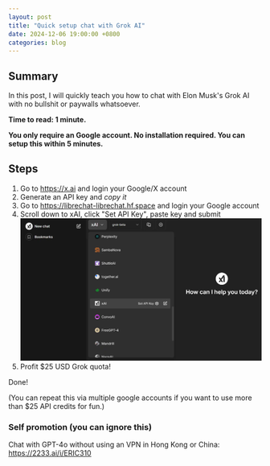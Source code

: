 ```yaml
---
layout: post
title: "Quick setup chat with Grok AI"
date: 2024-12-06 19:00:00 +0800
categories: blog
---
```


## Summary

In this post, I will quickly teach you how to chat with Elon Musk's Grok AI with no bullshit or paywalls whatsoever.

**Time to read: 1 minute.**

**You only require an Google account. No installation required. You can setup this within 5 minutes.**

## Steps

1. Go to <https://x.ai> and login your Google/X account
2. Generate an API key and *copy it*
3. Go to <https://librechat-librechat.hf.space> and login your Google account
4. Scroll down to xAI, click "Set API Key", paste key and submit
![The button will appear when you hover on the xAI entry](/assets/images/2024-12-06-Quick-setup-chat-with-Grok-AI-LibreChat.webp)
5. Profit $25 USD Grok quota!

Done!

(You can repeat this via multiple google accounts if you want to use more than $25 API credits for fun.)

### Self promotion (you can ignore this)

Chat with GPT-4o without using an VPN in Hong Kong or China: <https://2233.ai/i/ERIC310>
